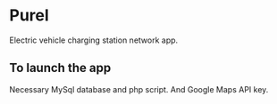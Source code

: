 # Purel

Electric vehicle charging station network app.

## To launch the app

Necessary MySql database and php script.
And Google Maps API key.
